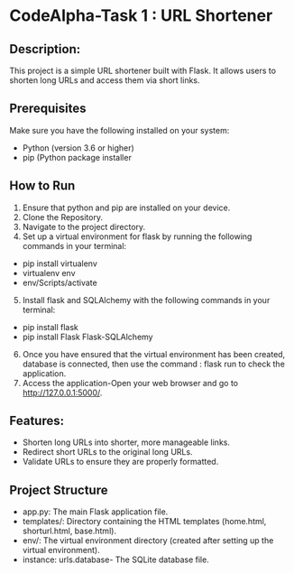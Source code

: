 
# CodeAlpha-Task 1 : URL Shortener

## Description:
This project is a simple URL shortener built with Flask. It allows users to shorten long URLs and access them via short links.
## Prerequisites

Make sure you have the following installed on your system:
- Python (version 3.6 or higher)
- pip (Python package installer
## How to Run
1. Ensure that python and pip are installed on your device.
2. Clone the Repository.
3. Navigate to the project directory.
4. Set up a virtual environment for flask by running the following commands in your terminal:
- pip install virtualenv
- virtualenv env
- env/Scripts/activate
5. Install flask and SQLAlchemy with the following commands in your terminal:
- pip install flask
- pip install Flask Flask-SQLAlchemy
6. Once you have ensured that the virtual environment has been created, database is connected, then use the command : flask run to check the application.
7. Access the application-Open your web browser and go to http://127.0.0.1:5000/.

## Features:
- Shorten long URLs into shorter, more manageable links.
- Redirect short URLs to the original long URLs.
- Validate URLs to ensure they are properly formatted.

## Project Structure
- app.py: The main Flask application file.
- templates/: Directory containing the HTML templates (home.html, shorturl.html, base.html).
- env/: The virtual environment directory (created after setting up the virtual environment).
- instance: urls.database- The SQLite database file.



